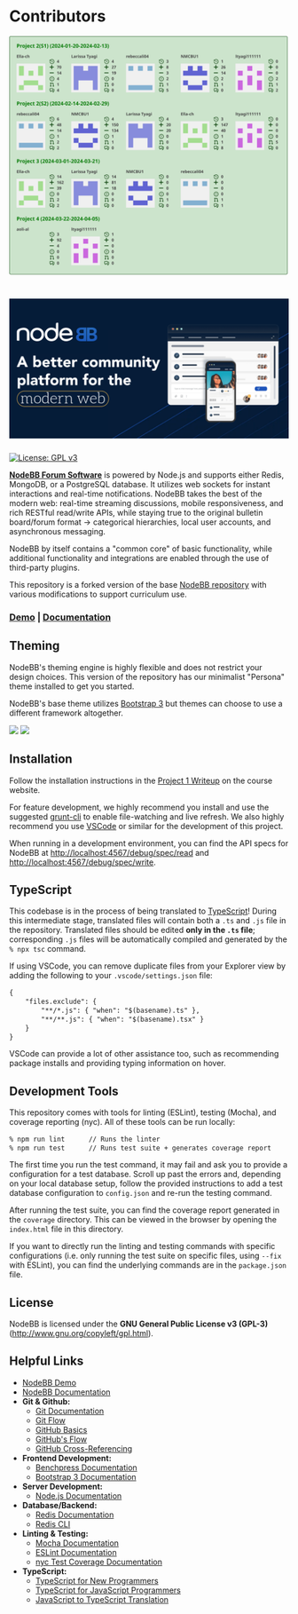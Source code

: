 # Contributors

![](https://raw.githubusercontent.com/CMU-313/spring24-nodebb-the-capibaras/activity-resources/image.svg)


# ![NodeBB](public/images/sm-card.png)

[![License: GPL v3](https://img.shields.io/badge/License-GPLv3-blue.svg)](https://www.gnu.org/licenses/gpl-3.0) 

[**NodeBB Forum Software**](https://nodebb.org) is powered by Node.js and supports either Redis, MongoDB, or a PostgreSQL database. It utilizes web sockets for instant interactions and real-time notifications. NodeBB takes the best of the modern web: real-time streaming discussions, mobile responsiveness, and rich RESTful read/write APIs, while staying true to the original bulletin board/forum format &rarr; categorical hierarchies, local user accounts, and asynchronous messaging.

NodeBB by itself contains a "common core" of basic functionality, while additional functionality and integrations are enabled through the use of third-party plugins.

This repository is a forked version of the base [NodeBB repository](https://github.com/NodeBB/NodeBB) with various modifications to support curriculum use.

### [Demo](https://try.nodebb.org) | [Documentation](https://docs.nodebb.org)

## Theming

NodeBB's theming engine is highly flexible and does not restrict your design choices. This version of the repository has our minimalist "Persona" theme installed to get you started.

NodeBB's base theme utilizes [Bootstrap 3](http://getbootstrap.com/) but themes can choose to use a different framework altogether.

[![](http://i.imgur.com/HwNEXGu.png)](http://i.imgur.com/HwNEXGu.png)
[![](http://i.imgur.com/II1byYs.png)](http://i.imgur.com/II1byYs.png)

## Installation

Follow the installation instructions in the [Project 1 Writeup](https://cmu-313.github.io/projects/P1/) on the course website.

For feature development, we highly recommend you install and use the suggested [grunt-cli](https://docs.nodebb.org/configuring/running/#grunt-development) to enable file-watching and live refresh. We also highly recommend you use [VSCode](https://code.visualstudio.com/download) or similar for the development of this project.

When running in a development environment, you can find the API specs for NodeBB at [http://localhost:4567/debug/spec/read](http://localhost:4567/debug/spec/read) and [http://localhost:4567/debug/spec/write](http://localhost:4567/debug/spec/write).


## TypeScript

This codebase is in the process of being translated to [TypeScript](https://www.typescriptlang.org/)! During this intermediate stage, translated files will contain both a `.ts` and `.js` file in the repository. Translated files should be edited **only in the `.ts` file**; corresponding `.js` files will be automatically compiled and generated by the `% npx tsc` command.

If using VSCode, you can remove duplicate files from your Explorer view by adding the following to your `.vscode/settings.json` file:
```
{
    "files.exclude": {
        "**/*.js": { "when": "$(basename).ts" },
        "**/**.js": { "when": "$(basename).tsx" }
    }
}
```

VSCode can provide a lot of other assistance too, such as recommending package installs and providing typing information on hover.

## Development Tools

This repository comes with tools for linting (ESLint), testing (Mocha), and coverage reporting (nyc). All of these tools can be run locally:
```
% npm run lint      // Runs the linter
% npm run test      // Runs test suite + generates coverage report
```

The first time you run the test command, it may fail and ask you to provide a configuration for a test database. Scroll up past the errors and, depending on your local database setup, follow the provided instructions to add a test database configuration to `config.json` and re-run the testing command.

After running the test suite, you can find the coverage report generated in the `coverage` directory. This can be viewed in the browser by opening the `index.html` file in this directory.

If you want to directly run the linting and testing commands with specific configurations (i.e. only running the test suite on specific files, using `--fix` with ESLint), you can find the underlying commands are in the `package.json` file.

## License

NodeBB is licensed under the **GNU General Public License v3 (GPL-3)** (http://www.gnu.org/copyleft/gpl.html).

## Helpful Links

* [NodeBB Demo](https://try.nodebb.org)
* [NodeBB Documentation](http://docs.nodebb.org)
* **Git & Github:**
    * [Git Documentation](https://git-scm.com/docs/gittutorial)
    * [Git Flow](https://datasift.github.io/gitflow/IntroducingGitFlow.html)
    * [GitHub Basics](https://guides.github.com/activities/hello-world/)
    * [GitHub's Flow](https://guides.github.com/introduction/flow/)
    * [GitHub Cross-Referencing](https://docs.github.com/en/github/writing-on-github/working-with-advanced-formatting/autolinked-references-and-urls#issues-and-pull-requests)
* **Frontend Development:**
    * [Benchpress Documentation](https://github.com/benchpressjs/benchpressjs)
    * [Bootstrap 3 Documentation ](http://getbootstrap.com/)
* **Server Development:**
    * [Node.js Documentation](https://nodejs.org/en/docs/)
* **Database/Backend:**
    * [Redis Documentation](https://redis.io/docs/)
    * [Redis CLI](https://redis.io/docs/manual/cli/)
* **Linting & Testing:** 
    * [Mocha Documentation](https://mochajs.org/)
    * [ESLint Documentation](https://eslint.org/docs/latest/)
    * [nyc Test Coverage Documentation](https://www.npmjs.com/package/nyc)
* **TypeScript:**
    * [TypeScript for New Programmers](https://www.typescriptlang.org/docs/handbook/typescript-from-scratch.html)
    * [TypeScript for JavaScript Programmers](https://www.typescriptlang.org/docs/handbook/typescript-in-5-minutes.html)
    * [JavaScript to TypeScript Translation](https://www.typescriptlang.org/docs/handbook/migrating-from-javascript.html#moving-to-typescript-files)
